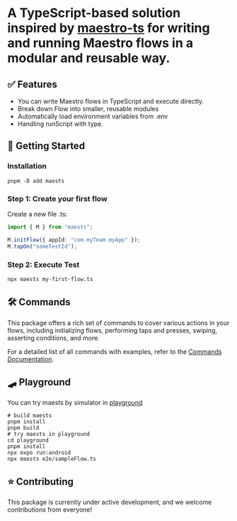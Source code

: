 # A TypeScript-based solution inspired by [maestro-ts](https://github.com/johkade/maestro-ts) for writing and running Maestro flows in a modular and reusable way.

## ✅ Features

- You can write Maestro flows in TypeScript and execute directly.
- Break down Flow into smaller, reusable modules
- Automatically load environment variables from .env
- Handling runScript with type.

## 🚀 Getting Started

### Installation

```sh:
pnpm -D add maests
```

### Step 1: Create your first flow

Create a new file <flow-name>.ts:

```typescript
import { M } from "maests";

M.initFlow({ appId: "com.myTeam.myApp" });
M.tapOn("someTestId");
```

### Step 2: Execute Test

```sh
npx maests my-first-flow.ts
```

## 🛠️ Commands

This package offers a rich set of commands to cover various actions in your flows, including initializing flows, performing taps and presses, swiping, asserting conditions, and more.

For a detailed list of all commands with examples, refer to the [Commands Documentation](./commands.md).

## 🛹 Playground

You can try maests by simulator in [playground](playground)

```shell
# build maests
pnpm install
pnpm build
# try maests in playground
cd playground
pnpm install
npx expo run:android
npx maests e2e/sampleFlow.ts
```

## ⭐️ Contributing

This package is currently under active development, and we welcome contributions from everyone!
